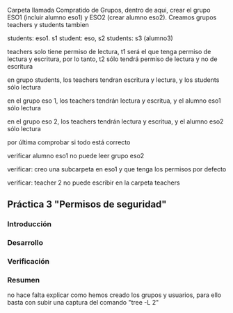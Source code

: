 Carpeta llamada Compratido de Grupos, dentro de aqui, crear el grupo ESO1 (incluir alumno eso1) y ESO2 (crear alumno eso2). Creamos grupos teachers y students tambien

students: eso1. s1
student: eso, s2
students: s3 (alumno3)

teachers solo tiene permiso de lectura, t1 será el que tenga permiso de lectura y escritura, por lo tanto, t2 sólo tendrá permiso de lectura y no de escritura

en grupo students, los teachers tendran escritura y lectura, y los students sólo lectura

en el grupo eso 1, los teachers tendrán lectura y escritua, y el alumno eso1 sólo lectura


en el grupo eso 2, los teachers tendrán lectura y escritua, y el alumno eso2 sólo lectura

por última comprobar si todo está correcto

verificar alumno eso1 no puede leer grupo eso2

verificar: creo una subcarpeta en eso1 y que tenga los permisos por defecto 

verificar: teacher 2 no puede escribir en la carpeta teachers

## Práctica 3 "Permisos de seguridad"

### Introducción


### Desarrollo 


### Verificación


### Resumen

no hace falta explicar como hemos creado los grupos y usuarios, para ello basta con subir una captura del comando "tree -L 2"
